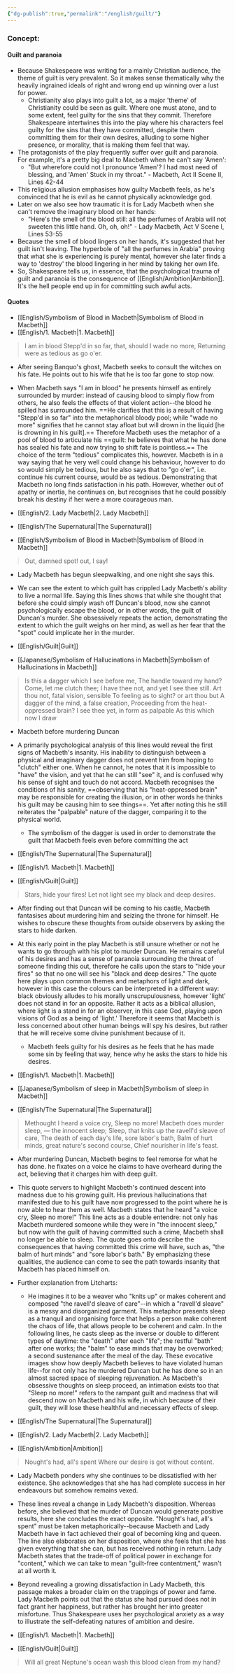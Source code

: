 ```yaml
---
{"dg-publish":true,"permalink":"/english/guilt/"}
---
```


### Concept:
#### Guilt and paranoia
- Because Shakespeare was writing for a mainly Christian audience, the theme of guilt is very prevalent. So it makes sense thematically why the heavily ingrained ideals of right and wrong end up winning over a lust for power.
	- Christianity also plays into guilt a lot, as a major 'theme' of Christianity could be seen as guilt. Where one must atone, and to some extent, feel guilty for the sins that they commit. Therefore Shakespeare intertwines this into the play where his characters feel guilty for the sins that they have committed, despite them committing them for their own desires, alluding to some higher presence, or morality, that is making them feel that way. 
- The protagonists of the play frequently suffer over guilt and paranoia. For example, it's a pretty big deal to Macbeth when he can't say 'Amen':
	- "But wherefore could not I pronounce 'Amen'? I had most need of blessing, and 'Amen' Stuck in my throat." - Macbeth, Act II Scene II, Lines 42-44
- This religious allusion emphasises how guilty Macbeth feels, as he's convinced that he is evil as he cannot physically acknowledge god.
- Later on we also see how traumatic it is for Lady Macbeth when she can't remove the imaginary blood on her hands:
	- "Here's the smell of the blood still: all the perfumes of Arabia will not sweeten this little hand. Oh, oh, oh!" - Lady Macbeth, Act V Scene I, Lines 53-55
- Because the smell of blood lingers on her hands, it's suggested that her guilt isn't leaving. The hyperbole of "all the perfumes in Arabia" proving that what she is experiencing is purely mental, however she later finds a way to 'destroy' the blood lingering in her mind by taking her own life.
- So, Shakespeare tells us, in essence, that the psychological trauma of guilt and paranoia is the consequence of [[English/Ambition\|Ambition]]. It's the hell people end up in for committing such awful acts.


#### Quotes
- [[English/Symbolism of Blood in Macbeth\|Symbolism of Blood in Macbeth]]
- [[English/1. Macbeth\|1. Macbeth]]
> I am in blood 
> Stepp'd in so far, that, should I wade no more, 
> Returning were as tedious as go o'er.
- After seeing Banquo's ghost, Macbeth seeks to consult the witches on his fate. He points out to his wife that he is too far gone to stop now.
- When Macbeth says "I am in blood" he presents himself as entirely surrounded by murder: instead of causing blood to simply flow from others, he also feels the effects of that violent action--the blood he spilled has surrounded him. ==He clarifies that this is a result of having "Stepp'd in so far" into the metaphorical bloody pool; while "wade no more" signifies that he cannot stay afloat but will drown in the liquid [he is drowning in his guilt].== Therefore Macbeth uses the metaphor of a pool of blood to articulate his ==guilt: he believes that what he has done has sealed his fate and now trying to shift fate is pointless.== The choice of the term "tedious" complicates this, however. Macbeth is in a way saying that he very well could change his behaviour, however to do so would simply be tedious, but he also says that to "go o'er", i.e. continue his current course, would be as tedious. Demonstrating that Macbeth no long finds satisfaction in his path. However, whether out of apathy or inertia, he continues on, but recognises that he could possibly break his destiny if her were a more courageous man. 

- [[English/2. Lady Macbeth\|2. Lady Macbeth]]
- [[English/The Supernatural\|The Supernatural]]
- [[English/Symbolism of Blood in Macbeth\|Symbolism of Blood in Macbeth]]
>Out, damned spot! out, I say!
- Lady Macbeth has begun sleepwalking, and one night she says this.
- We can see the extent to which guilt has crippled Lady Macbeth's ability to live a normal life. Saying this lines shows that while she thought that before she could simply wash off Duncan's blood, now she cannot psychologically escape the blood, or in other words, the guilt of Duncan's murder. She obsessively repeats the action, demonstrating the extent to which the guilt weighs on her mind, as well as her fear that the "spot" could implicate her in the murder.

- [[English/Guilt\|Guilt]]
- [[Japanese/Symbolism of Hallucinations in Macbeth\|Symbolism of Hallucinations in Macbeth]]
>Is this a dagger which I see before me, 
>The handle toward my hand? 
>Come, let me clutch thee; 
>I have thee not, and yet I see thee still. 
>Art thou not, fatal vision, sensible 
>To feeling as to sight? or art thou but 
>A dagger of the mind, a false creation, 
>Proceeding from the heat-oppressed brain? 
>I see thee yet, in form as palpable 
>As this which now I draw
- Macbeth before murdering Duncan
- A primarily psychological analysis of this lines would reveal the first signs of Macbeth's insanity. His inability to distinguish between a physical and imaginary dagger does not prevent him from hoping to "clutch" either one. When he cannot, he notes that it is impossible to "have" the vision, and yet that he can still "see" it, and is confused why his sense of sight and touch do not accord. Macbeth recognises the conditions of his sanity, ==observing that his "heat-oppressed brain" may be responsible for creating the illusion, or in other words he thinks his guilt may be causing him to see things==. Yet after noting this he still reiterates the "palpable" nature of the dagger, comparing it to the physical world.
	- The symbolism of the dagger is used in order to demonstrate the guilt that Macbeth feels even before committing the act

- [[English/The Supernatural\|The Supernatural]]
- [[English/1. Macbeth\|1. Macbeth]]
- [[English/Guilt\|Guilt]]
> Stars, hide your fires! 
> Let not light see my black and deep desires.
- After finding out that Duncan will be coming to his castle, Macbeth fantasises about murdering him and seizing the throne for himself. He wishes to obscure these thoughts from outside observers by asking the stars to hide darken.
- At this early point in the play Macbeth is still unsure whether or not he wants to go through with his plot to murder Duncan. He remains careful of his desires and has a sense of paranoia surrounding the threat of someone finding this out, therefore he calls upon the stars to "hide your fires" so that no one will see his "black and deep desires." The quote here plays upon common themes and metaphors of light and dark, however in this case the colours can be interpreted in a different way: black obviously alludes to his morally unscrupulousness, however 'light' does not stand in for an opposite. Rather it acts as a biblical allusion, where light is a stand in for an observer, in this case God, playing upon visions of God as a being of 'light.' Therefore it seems that Macbeth is less concerned about other human beings will spy his desires, but rather that he will receive some divine punishment because of it.
	- Macbeth feels guilty for his desires as he feels that he has made some sin by feeling that way, hence why he asks the stars to hide his desires.

- [[English/1. Macbeth\|1. Macbeth]]
- [[Japanese/Symbolism of sleep in Macbeth\|Symbolism of sleep in Macbeth]]
- [[English/The Supernatural\|The Supernatural]]
> Methought I heard a voice cry, Sleep no more! 
> Macbeth does murder sleep, — the innocent sleep; 
> Sleep, that knits up the ravell'd sleave of care, 
> The death of each day's life, sore labor's bath, 
> Balm of hurt minds, great nature's second course, 
> Chief nourisher in life's feast.
- After murdering Duncan, Macbeth begins to feel remorse for what he has done. he fixates on a voice he claims to have overheard during the act, believing that it charges him with deep guilt.
- This quote servers to highlight Macbeth's continued descent into madness due to his growing guilt. His previous hallucinations that manifested due to his guilt have now progressed to the point where he is now able to hear them as well. Macbeth states that he heard "a voice cry, Sleep no more!" This line acts as a double entendre: not only has Macbeth murdered someone while they were in "the innocent sleep," but now with the guilt of having committed such a crime, Macbeth shall no longer be able to sleep. The quote goes onto describe the consequences that having committed this crime will have, such as, "the balm of hurt minds" and "sore labor's bath." By emphasizing these qualities, the audience can come to see the path towards insanity that Macbeth has placed himself on.
- Further explanation from Litcharts:
	- He imagines it to be a weaver who "knits up" or makes coherent and composed "the ravell'd sleave of care"--in which a "ravell'd sleave" is a messy and disorganized garment. This metaphor presents sleep as a tranquil and organising force that helps a person make coherent the chaos of life, that allows people to be coherent and calm. In the following lines, he casts sleep as the inverse or double to different types of daytime: the "death" after each "life"; the restful "bath" after one works; the "balm" to ease minds that may be overworked; a second sustenance after the meal of the day. These evocative images show how deeply Macbeth believes to have violated human life--for not only has he murdered Duncan but he has done so in an almost sacred space of sleeping rejuvenation. As Macbeth's obsessive thoughts on sleep proceed, an intimation exists too that "Sleep no more!" refers to the rampant guilt and madness that will descend now on Macbeth and his wife, in which because of their guilt, they will lose these healthful and necessary effects of sleep.

- [[English/The Supernatural\|The Supernatural]]
- [[English/2. Lady Macbeth\|2. Lady Macbeth]]
- [[English/Ambition\|Ambition]]
>Nought's had, all's spent 
>Where our desire is got without content.
- Lady Macbeth ponders why she continues to be dissatisfied with her existence. She acknowledges that she has had complete success in her endeavours but somehow remains vexed.
- These lines reveal a change in Lady Macbeth's disposition. Whereas before, she believed that he murder of Duncan would generate positive results, here she concludes the exact opposite. "Nought's had, all's spent" must be taken metaphorically--because Macbeth and Lady Macbeth have in fact achieved their goal of becoming king and queen. The line also elaborates on her disposition, where she feels that she has given everything that she can, but has received nothing in return. Lady Macbeth states that the trade-off of political power in exchange for "content," which we can take to mean "guilt-free contentment," wasn't at all worth it.
- Beyond revealing a growing dissatisfaction in Lady Macbeth, this passage makes a broader claim on the trappings of power and fame. Lady Macbeth points out that the status she had pursued does not in fact grant her happiness, but rather has brought her into greater misfortune. Thus Shakespeare uses her psychological anxiety as a way to illustrate the self-defeating natures of ambition and desire.

- [[English/1. Macbeth\|1. Macbeth]]
- [[English/Guilt\|Guilt]]
> Will all great Neptune's ocean wash this blood clean from my hand?